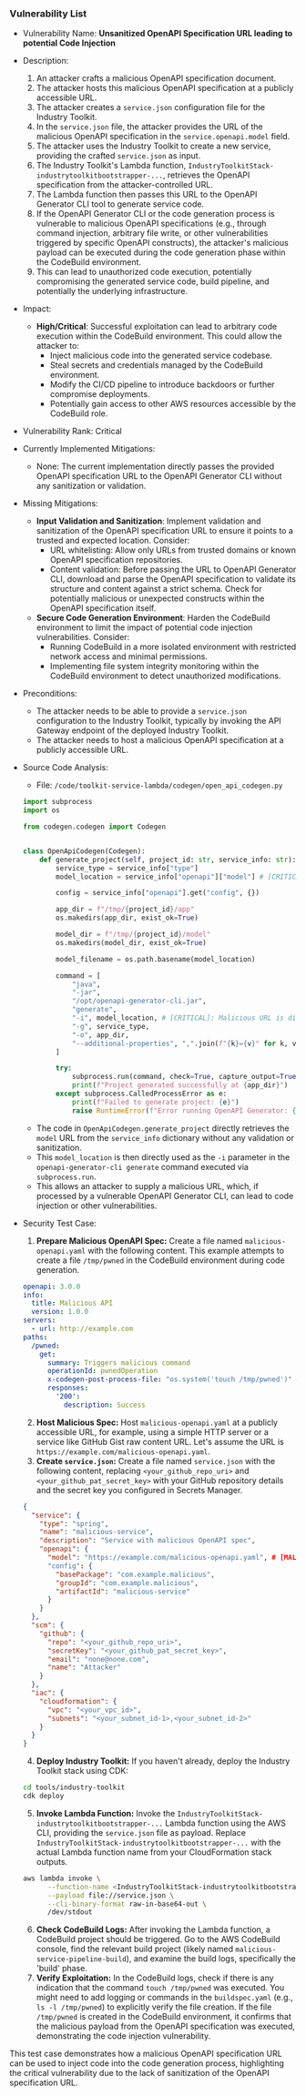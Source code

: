 ### Vulnerability List

- Vulnerability Name: **Unsanitized OpenAPI Specification URL leading to potential Code Injection**
- Description:
    1. An attacker crafts a malicious OpenAPI specification document.
    2. The attacker hosts this malicious OpenAPI specification at a publicly accessible URL.
    3. The attacker creates a `service.json` configuration file for the Industry Toolkit.
    4. In the `service.json` file, the attacker provides the URL of the malicious OpenAPI specification in the `service.openapi.model` field.
    5. The attacker uses the Industry Toolkit to create a new service, providing the crafted `service.json` as input.
    6. The Industry Toolkit's Lambda function, `IndustryToolkitStack-industrytoolkitbootstrapper-...`, retrieves the OpenAPI specification from the attacker-controlled URL.
    7. The Lambda function then passes this URL to the OpenAPI Generator CLI tool to generate service code.
    8. If the OpenAPI Generator CLI or the code generation process is vulnerable to malicious OpenAPI specifications (e.g., through command injection, arbitrary file write, or other vulnerabilities triggered by specific OpenAPI constructs), the attacker's malicious payload can be executed during the code generation phase within the CodeBuild environment.
    9. This can lead to unauthorized code execution, potentially compromising the generated service code, build pipeline, and potentially the underlying infrastructure.
- Impact:
    - **High/Critical**: Successful exploitation can lead to arbitrary code execution within the CodeBuild environment. This could allow the attacker to:
        - Inject malicious code into the generated service codebase.
        - Steal secrets and credentials managed by the CodeBuild environment.
        - Modify the CI/CD pipeline to introduce backdoors or further compromise deployments.
        - Potentially gain access to other AWS resources accessible by the CodeBuild role.
- Vulnerability Rank: Critical
- Currently Implemented Mitigations:
    - None: The current implementation directly passes the provided OpenAPI specification URL to the OpenAPI Generator CLI without any sanitization or validation.
- Missing Mitigations:
    - **Input Validation and Sanitization**: Implement validation and sanitization of the OpenAPI specification URL to ensure it points to a trusted and expected location. Consider:
        - URL whitelisting: Allow only URLs from trusted domains or known OpenAPI specification repositories.
        - Content validation: Before passing the URL to OpenAPI Generator CLI, download and parse the OpenAPI specification to validate its structure and content against a strict schema. Check for potentially malicious or unexpected constructs within the OpenAPI specification itself.
    - **Secure Code Generation Environment**: Harden the CodeBuild environment to limit the impact of potential code injection vulnerabilities. Consider:
        - Running CodeBuild in a more isolated environment with restricted network access and minimal permissions.
        - Implementing file system integrity monitoring within the CodeBuild environment to detect unauthorized modifications.
- Preconditions:
    - The attacker needs to be able to provide a `service.json` configuration to the Industry Toolkit, typically by invoking the API Gateway endpoint of the deployed Industry Toolkit.
    - The attacker needs to host a malicious OpenAPI specification at a publicly accessible URL.
- Source Code Analysis:
    - File: `/code/toolkit-service-lambda/codegen/open_api_codegen.py`
    ```python
    import subprocess
    import os

    from codegen.codegen import Codegen


    class OpenApiCodegen(Codegen):
        def generate_project(self, project_id: str, service_info: str):
            service_type = service_info["type"]
            model_location = service_info["openapi"]["model"] # [CRITICAL]: OpenAPI model URL is taken directly from service_info without validation

            config = service_info["openapi"].get("config", {})

            app_dir = f"/tmp/{project_id}/app"
            os.makedirs(app_dir, exist_ok=True)

            model_dir = f"/tmp/{project_id}/model"
            os.makedirs(model_dir, exist_ok=True)

            model_filename = os.path.basename(model_location)

            command = [
                "java",
                "-jar",
                "/opt/openapi-generator-cli.jar",
                "generate",
                "-i", model_location, # [CRITICAL]: Malicious URL is directly passed as input to openapi-generator-cli
                "-g", service_type,
                "-o", app_dir,
                "--additional-properties", ",".join(f"{k}={v}" for k, v in config.items())
            ]

            try:
                subprocess.run(command, check=True, capture_output=True, text=True) # [CRITICAL]: subprocess.run executes the command with potentially malicious URL
                print(f"Project generated successfully at {app_dir}")
            except subprocess.CalledProcessError as e:
                print(f"Failed to generate project: {e}")
                raise RuntimeError(f"Error running OpenAPI Generator: {e.stderr}")
    ```
    - The code in `OpenApiCodegen.generate_project` directly retrieves the `model` URL from the `service_info` dictionary without any validation or sanitization.
    - This `model_location` is then directly used as the `-i` parameter in the `openapi-generator-cli generate` command executed via `subprocess.run`.
    - This allows an attacker to supply a malicious URL, which, if processed by a vulnerable OpenAPI Generator CLI, can lead to code injection or other vulnerabilities.

- Security Test Case:
    1. **Prepare Malicious OpenAPI Spec:** Create a file named `malicious-openapi.yaml` with the following content. This example attempts to create a file `/tmp/pwned` in the CodeBuild environment during code generation.
    ```yaml
    openapi: 3.0.0
    info:
      title: Malicious API
      version: 1.0.0
    servers:
      - url: http://example.com
    paths:
      /pwned:
        get:
          summary: Triggers malicious command
          operationId: pwnedOperation
          x-codegen-post-process-file: "os.system('touch /tmp/pwned')" # [MALICIOUS]: Attempts to execute system command
          responses:
            '200':
              description: Success
    ```
    2. **Host Malicious Spec:** Host `malicious-openapi.yaml` at a publicly accessible URL, for example, using a simple HTTP server or a service like GitHub Gist raw content URL. Let's assume the URL is `https://example.com/malicious-openapi.yaml`.
    3. **Create `service.json`:** Create a file named `service.json` with the following content, replacing `<your_github_repo_uri>` and `<your_github_pat_secret_key>` with your GitHub repository details and the secret key you configured in Secrets Manager.
    ```json
    {
      "service": {
        "type": "spring",
        "name": "malicious-service",
        "description": "Service with malicious OpenAPI spec",
        "openapi": {
          "model": "https://example.com/malicious-openapi.yaml", # [MALICIOUS]: Points to the malicious OpenAPI spec URL
          "config": {
            "basePackage": "com.example.malicious",
            "groupId": "com.example.malicious",
            "artifactId": "malicious-service"
          }
        }
      },
      "scm": {
        "github": {
          "repo": "<your_github_repo_uri>",
          "secretKey": "<your_github_pat_secret_key>",
          "email": "none@none.com",
          "name": "Attacker"
        }
      },
      "iac": {
        "cloudformation": {
          "vpc": "<your_vpc_id>",
          "subnets": "<your_subnet_id-1>,<your_subnet_id-2>"
        }
      }
    }
    ```
    4. **Deploy Industry Toolkit:** If you haven't already, deploy the Industry Toolkit stack using CDK:
    ```bash
    cd tools/industry-toolkit
    cdk deploy
    ```
    5. **Invoke Lambda Function:** Invoke the `IndustryToolkitStack-industrytoolkitbootstrapper-...` Lambda function using the AWS CLI, providing the `service.json` file as payload. Replace `IndustryToolkitStack-industrytoolkitbootstrapper-...` with the actual Lambda function name from your CloudFormation stack outputs.
    ```bash
    aws lambda invoke \
          --function-name <IndustryToolkitStack-industrytoolkitbootstrapper-FunctionName> \
          --payload file://service.json \
          --cli-binary-format raw-in-base64-out \
          /dev/stdout
    ```
    6. **Check CodeBuild Logs:** After invoking the Lambda function, a CodeBuild project should be triggered. Go to the AWS CodeBuild console, find the relevant build project (likely named `malicious-service-pipeline-build`), and examine the build logs, specifically the 'build' phase.
    7. **Verify Exploitation:** In the CodeBuild logs, check if there is any indication that the command `touch /tmp/pwned` was executed. You might need to add logging or commands in the `buildspec.yaml` (e.g., `ls -l /tmp/pwned`) to explicitly verify the file creation. If the file `/tmp/pwned` is created in the CodeBuild environment, it confirms that the malicious payload from the OpenAPI specification was executed, demonstrating the code injection vulnerability.

This test case demonstrates how a malicious OpenAPI specification URL can be used to inject code into the code generation process, highlighting the critical vulnerability due to the lack of sanitization of the OpenAPI specification URL.